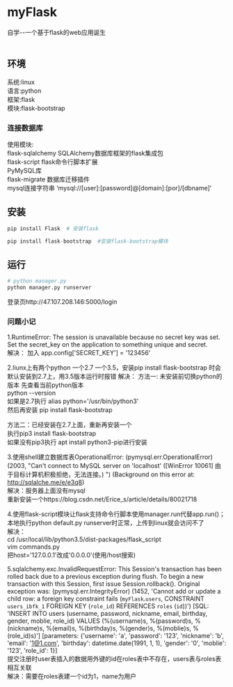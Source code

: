 # myFlask
自学--一个基于flask的web应用诞生<br>
<br>
## 环境
系统:linux<br>
语言:python<br>
框架:flask<br>
模块:flask-bootstrap <br>
### 连接数据库
使用模块:<br>
flask-sqlalchemy SQLAlchemy数据库框架的flask集成包<br>
flask-script flask命令行脚本扩展 <br>
PyMySQL库<br>
flask-migrate   数据库迁移插件<br>
mysql连接字符串  ‘mysql://[user]:[password]@[domain]:[por]/[dbname]’
<br>
## 安装
```python
pip install Flask  # 安装flask
```
```python
pip install flask-bootstrap  #安装flask-bootstrap模块
```
## 运行
```python
# python manager.py
python manager.py runserver
```
登录页http://47.107.208.146:5000/login<br>
### 问题小记
1.RuntimeError: The session is unavailable because no secret key was set.  Set the secret_key on the application to something unique and secret.<br>
解决：
加入  app.config['SECRET_KEY'] = '123456'<br>

2.liunx上有两个python 一个2.7 一个3.5，安装pip install flask-bootstrap 时会默认安装到2.7上，用3.5版本运行时报错
解决：
方法一: 未安装前切换python的版本
先查看当前python版本  
python --version<br>
如果是2.7执行
alias python='/usr/bin/python3'<br>
然后再安装
pip install flask-bootstrap<br>

方法二：已经安装在2.7上面，重新再安装一个<br>
执行pip3 install flask-bootstrap<br>
如果没有pip3执行 apt install python3-pip进行安装<br>

3.使用shell建立数据库表OperationalError: (pymysql.err.OperationalError) (2003, "Can't connect to MySQL server on 'localhost' ([WinError 10061] 由于目标计算机积极拒绝，无法连接。)
") (Background on this error at: http://sqlalche.me/e/e3q8)<br>
解决：服务器上面没有mysql  <br>
重新安装一个https://blog.csdn.net/Erice_s/article/details/80021718<br>

4.使用flask-script模块让flask支持命令行脚本使用manager.run代替app.run()；本地执行python default.py runserver时正常，上传到linux就会访问不了<br>
解决：<br>
cd /usr/local/lib/python3.5/dist-packages/flask_script<br>
vim commands.py<br>
把host='127.0.0.1'改成'0.0.0.0'(使用/host搜索)<br>

5.sqlalchemy.exc.InvalidRequestError: This Session's transaction has been rolled back due to a previous exception during flush. To begin a new transaction with this Session, first issue Session.rollback(). Original exception was: (pymysql.err.IntegrityError) (1452, 'Cannot add or update a child row: a foreign key constraint fails (`myFlask`.`users`, CONSTRAINT `users_ibfk_1` FOREIGN KEY (`role_id`) REFERENCES `roles` (`id`))') [SQL: 'INSERT INTO users (username, password, nickname, email, birthday, gender, moblie, role_id) VALUES (%(username)s, %(password)s, %(nickname)s, %(email)s, %(birthday)s, %(gender)s, %(moblie)s, %(role_id)s)'] [parameters: {'username': 'a', 'password': '123', 'nickname': 'b', 'email': '1@1.com', 'birthday': datetime.date(1991, 1, 1), 'gender': '0', 'moblie': '123', 'role_id': 1}]<br>
提交注册时user表插入的数据用外键的id在roles表中不存在，users表与roles表相互关联<br>
解决：需要在roles表建一个id为1，name为用户<br>
